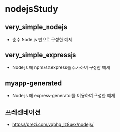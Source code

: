 # nodejsStudy


## very_simple_nodejs


* 순수 Node.js 만으로 구성한 예제



## very_simple_expressjs


* Node.js 에 npm으로express를 추가하여 구성한 예제



## myapp-generated

* Node.js 에 express-generator를 이용하여 구성한 예제




## 프레젠테이션
* https://prezi.com/vqbhg_lz8uyx/nodejs/
